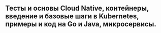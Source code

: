 ## Тесты и основы Cloud Native, контейнеры, введение и базовые шаги в Kubernetes, примеры и код на Go и Java, микросервисы.
